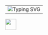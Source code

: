 ## 
|            |
|------------|
| ![Typing SVG](https://readme-typing-svg.herokuapp.com?font=Fira+Code&weight=500&pause=100&color=F73F97D2&width=435&lines=Hello%2C+I'm+Alina;Nice+to+meet+you!) |
<img src="https://raw.githubusercontent.com/Tarikul-Islam-Anik/Animated-Fluent-Emojis/master/Emojis/Travel%20and%20places/Rocket.png" width="35" height="35">
